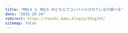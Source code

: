 ```yaml
---
title: "MQL4 と MQL5 のどちらでコンパイルされているか調べる"
date: "2015-10-24"
redirect: https://toushi.maku.blog/p/43cgihf/
sitemap: false
---
```


